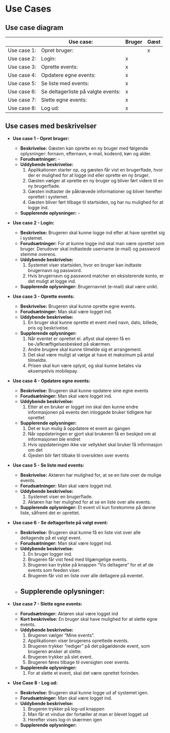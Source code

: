 
# Use Cases

## Use case diagram
|             | Use case:     | Bruger | Gæst | 
|-------------|---------------|--------|------|
| Use case 1: | Opret bruger: |        |   x  |
| Use case 2: | Login: |   x    |     |
| Use case 3: | Oprette events: |   x    |     |
| Use case 4: | Opdatere egne events: |   x    |     |
| Use case 5: | Se liste med events: |   x    |     |
| Use case 6: | Se deltagerliste på valgte events: |   x    |     |
| Use case 7: | Slette egne events: |   x    |     |
| Use case 8: | Log ud: |   x    |     |

## Use cases med beskrivelser

- **Use case 1 - Opret bruger:**
	- **Beskrivelse:** Gæsten kan oprette en ny bruger med følgende oplysninger: fornavn, efternavn, e-mail, kodeord, køn og alder. 
	- **Forudsætninger:** -
	- **Uddybende beskrivelse:**
		1. Applikationen starter op, og gæsten får vist en brugerflade, hvor der er mulighed for at logge ind eller oprette en ny bruger.
		2. Gæsten vælger at oprette en ny bruger og bliver ført videre til en ny brugerflade.
		3. Gæsten indtaster de påkrævede informationer og bliver herefter oprettet i systemet.
		4. Gæsten bliver ført tilbage til startsiden, og har nu mulighed for at logge ind. 
	- **Supplerende oplysninger:** -

- **Use case 2 - Login:**
	- **Beskrivelse:** Brugeren skal kunne logge ind efter at have oprettet sig i systemet.
	- **Forudsætninger:** For at kunne logge ind skal man være oprettet som bruger. Derudover skal indtastede username (e-mail) og password stemme overens.
	- **Uddybende beskrivelse:**
		1. Systemet viser startsiden, hvor en bruger kan indtaste brugernavn og password.
		2. Hvis brugernavn og password matcher en eksisterende konto, er det muligt at logge ind.
	- **Supplerende oplysninger:** Brugernavnet (e-mail) skal være unikt.

- **Use case 3 - Oprette events:**
	- **Beskrivelse:** Brugeren skal kunne oprette egne events.
	- **Forudsætninger:** Man skal være logget ind.
	- **Uddybende beskrivelse:**
		1. En bruger skal kunne oprette et event med navn, dato, billede, pris og beskrivelse.
	- **Supplerende oplysninger:**
		1. Når eventet er oprettet el. aflyst skal ejeren få en be-/afkræftigelsesbesked på skærmen.
		2. Andre brugere skal kunne tilmelde sig et arrangement.
		3. Det skal være muligt at vælge at have et maksimum på antal tilmeldte.
		4. Prisen skal kun være oplyst, og skal kunne betales via eksempelvis mobilepay. 

- **Use case 4 - Opdatere egne events:**
	- **Beskrivelse:** Brugeren skal kunne opdatere sine egne events 
	- **Forudsætninger:** Man skal være logget ind.
	- **Uddybende beskrivelse:**
		1. Etter at en bruker er logget inn skal den kunne endre informasjonen på events den inloggede bruker tidligere har oprettet
	- **Supplerende oplysninger:**
		1. Det er kun mulig å oppdatere et event av gangen
		2. Når oppdateringen er gjort skal brukeren få en beskjed om at informasjonen ble endret
		3. Hvis oppdateringen ikke var vellykket skal bruker få informasjon om det
		4. Gjesten blir ført tilbake til oversikten over events

- **Use case 5 - Se liste med events:**
	- **Beskrivelse:** Aktøren har mulighed for, at se en liste over de mulige events.
	- **Forudsætninger:** Man skal være logget ind.
	- **Uddybende beskrivelse:**
		1. Systemet viser en brugerflade.
		2. Aktøren har her mulighed for at se en liste over alle events.
	- **Supplerende oplysninger:**
		Et event vil kun forekomme på denne liste, såfremt det er oprettet. 

- **Use case 6 - Se deltagerliste på valgt event:**
	- **Beskrivelse:** Brugeren skal kunne få en liste vist over alle deltagende på et valgt event. 
	- **Forudsætninger:** Man skal være logget ind.
	- **Uddybende beskrivelse:**
		1. En bruger logger ind.
		2. Brugeren får vist feed med tilgængelige events.
		3. Brugeren kan trykke på knappen “Vis deltagere” for et af de events som feeden viser.
		4. Brugeren får vist en liste over alle deltagere på eventet.	
	- **Supplerende oplysninger:**
		-
	
- **Use case 7 - Slette egne events:**
	- **Forudsætninger:** Aktøren skal være logget ind
	- **Kort beskrivelse:** En bruger skal have mulighed for at slette egne events. 
	- **Uddybende beskrivelse:**
		1. Brugeren vælger “Mine events”.
		2. Applikationen viser brugerens oprettede events. 
		3. Brugeren trykker “rediger” på det pågældende event, som brugeren  ønsker at slette.
		4. Brugeren trykker på slet event.   
		5. Brugeren føres tilbage til oversigten over events. 
	- **Supplerende oplysninger:**
		1. For at slette et event, skal det være oprettet forinden. 

- **Use Case 8 - Log ud:**
	- **Beskrivelse:** Brugeren skal kunne logge ud af systemet igen.
	- **Forudsætninger:** Man skal være logget ind. 
	- **Uddybende beskrivelse:**
		1. Brugeren trykker på log-ud knappen
		2. Man får et vindue der fortæller at man er blevet logget ud
		3. Herefter vises log-in skærmen igen
	- **Supplerende oplysninger:**
